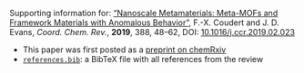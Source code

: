 Supporting information for: [“Nanoscale Metamaterials: Meta-MOFs and Framework Materials with Anomalous Behavior”](https://doi.org/10.1016/j.ccr.2019.02.023), F.-X. Coudert and J. D. Evans, _Coord. Chem. Rev._, **2019**, 388, 48–62, DOI: [10.1016/j.ccr.2019.02.023](https://doi.org/10.1016/j.ccr.2019.02.023)

- This paper was first posted as a [preprint on chemRxiv](https://doi.org/10.26434/chemrxiv.7415249.v2)
- [`references.bib`](references.bib): a BibTeX file with all references from the review
